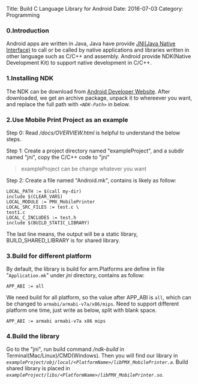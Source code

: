 Title: Build C Language Library for Android
Date: 2016-07-03
Category: Programming

### 0.Introduction
Android apps are written in Java, Java have provide [JNI(Java Native Interface)](http://en.wikipedia.org/wiki/Java_Native_Interface) to call or be called by native applications and libraries written in other language such as C/C++ and assembly. Android provide NDK(Native Development Kit) to support native development in C/C++.

### 1.Installing NDK

The NDK can be download from [Android Developer Website](http://developer.android.com/tools/sdk/ndk/index.html). After downloaded, we get an archive package, unpack it to whereever you want, and replace the full path with *`<NDK-Path>`* in below.

### 2.Use Mobile Print Project as an example

Step 0: Read *<NDK-Path>/docs/OVERVIEW.html* is helpful to understand the below steps.

Step 1: Create a project directory named "exampleProject", and a subdir named "jni", copy the C/C++ code to "jni"
>exampleProject can be change whatever you want

Step 2: Create a file named "Android.mk", contains is likely as follow:

```
LOCAL_PATH := $(call my-dir)
include $(CLEAR_VARS)
LOCAL_MODULE := PMX_MobilePrinter
LOCAL_SRC_FILES := test.c \
test1.c
LOCAL_C_INCLUDES := test.h
include $(BUILD_STATIC_LIBRARY)
```
The last line means, the output will be a static library, BUILD\_SHARED_LIBRARY is for shared library.

### 3.Build for different platform

By default, the library is build for arm.Platforms are define in file "`Application.mk`" under *jni* directory, contains as follow:

	APP_ABI := all
	
We need build for all platform, so the value after APP_ABI is `all`, which can be changed to `armabi/armabi-v7a/x86/mips`. Need to support different platform one time, just write as below, split with blank space.
	
	APP_ABI := armabi armabi-v7a x86 mips
	
### 4.Build the library
Go to the "jni", run build command *<NDK-path>/ndk-build* in Terminal(Mac/Linux)/CMD(Windows). Then you will find our library in *`exampleProject/obj/local/<PlatformName>/libPMX_MobilePrinter.a`*. Build shared library is placed in *`exampleProject/libs/<PlatformName>/libPMX_MobilePrinter.so`*.


